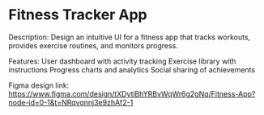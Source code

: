 # Fitness Tracker App
Description:
Design an intuitive UI for a fitness app that tracks workouts, provides exercise routines, and monitors progress.

Features:
User dashboard with activity tracking
Exercise library with instructions
Progress charts and analytics
Social sharing of achievements


Figma design link:
https://www.figma.com/design/tXDytiBhYRBvWqWr6g2gNq/Fitness-App?node-id=0-1&t=NRqvqnnj3e9zhAf2-1
